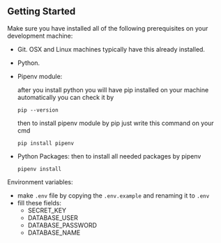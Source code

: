 
## Getting Started

Make sure you have installed all of the following prerequisites on your development machine:

* Git. OSX and Linux machines typically have this already installed.

* Python.

* Pipenv module:

    after you install python you will have pip installed on your machine automatically
    you can check it by
    ```
    pip --version
    ```
    then to install pipenv module by pip just write this command on your cmd
    ```
    pip install pipenv
    ```

* Python Packages:
     then to install all needed packages by pipenv
    ```
    pipenv install
    ```

Environment variables:

* make `.env` file by copying the `.env.example` and renaming it to `.env`
* fill these fields:
    * SECRET_KEY
    * DATABASE_USER
    * DATABASE_PASSWORD
    * DATABASE_NAME
